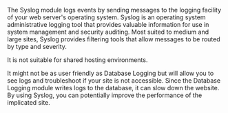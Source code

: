 The Syslog module logs events by sending messages to the logging facility of your web server's operating system. Syslog is an operating system administrative logging tool that provides valuable information for use in system management and security auditing. Most suited to medium and large sites, Syslog provides filtering tools that allow messages to be routed by type and severity.

It is not suitable for shared hosting environments.

It might not be as user friendly as Database Logging but will allow you to see logs and troubleshoot if your site is not accessible. Since the Database Logging module writes logs to the database, it can slow down the website. By using Syslog, you can potentially improve the performance of the implicated site.